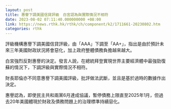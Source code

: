 ```yaml
---
layout: post
title: 惠譽下調美國信貸評級　白宮認為與實際情況不相符
date: 2023-08-02 07:11:40.000000000 +08:00
link: https://news.rthk.hk/rthk/ch/component/k2/1711661-20230802.htm
categories: rthk
---
```


評級機構惠譽下調美國信貸評級，由「AAA」下調至「AA+」，指出是由於預計未來三年美國財政狀況將會惡化，加上政府整體債務負擔越來越大。

白宮強烈反對惠譽的決定。發言人說，在總統拜登實現世界主要經濟體中最強勁復蘇的情況下，下調評級與實際情況不相符。

財長耶倫亦不同意惠譽下調美國評級，批評做法武斷，並且是基於過時的數據作出決定。

惠譽認為，即使民主共和兩黨6月達成協議，暫停債務上限直至2025年1月，但過去20年美國體現於財政及債務問題上的治理標準持續惡化。
